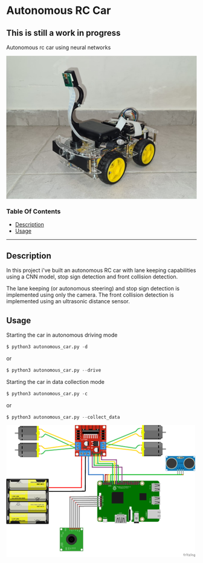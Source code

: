 # Autonomous RC Car
## This is still a work in progress
Autonomous rc car using neural networks

<img src="images/car.jpeg" align="center" width="800" alt="RC Car">

### Table Of Contents
- [Description](#description)
- [Usage](#usage)

---

## Description
In this project i've built an autonomous RC car with lane keeping capabilities using a CNN model, stop sign detection and front collision detection.

The lane keeping (or autonomous steering) and stop sign detection is implemented using only the camera.
The front collision detection is implemented using an ultrasonic distance sensor.

## Usage
Starting the car in autonomous driving mode
```python
$ python3 autonomous_car.py -d
```
or
```python
$ python3 autonomous_car.py --drive
```


Starting the car in data collection mode
```python
$ python3 autonomous_car.py -c
```
or
```python
$ python3 autonomous_car.py --collect_data
```

<img src="images/rc-car-diagram.png" align="center" width="500" alt="RC Car Diagram">
